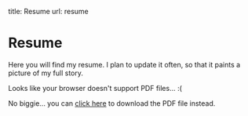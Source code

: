 title: Resume
url: resume

<h1 class="u-lead center">Resume</h1>

Here you will find my resume. I plan to update it often, so that it paints a picture of my full story. 

<div class="center">
  <object data="{{ url_for('static', filename='images/ThomasTranResume.pdf') }}" type="application/pdf" width="80%" height="720px">
    <p>Looks like your browser doesn't support PDF files... :(</p>
    <p> No biggie... you can 
      <a href="{{ url_for('static', filename='images/ThomasTranResume.pdf') }}">click here</a> 
      to download the PDF file instead.
    </p>
  </object>
</div>
